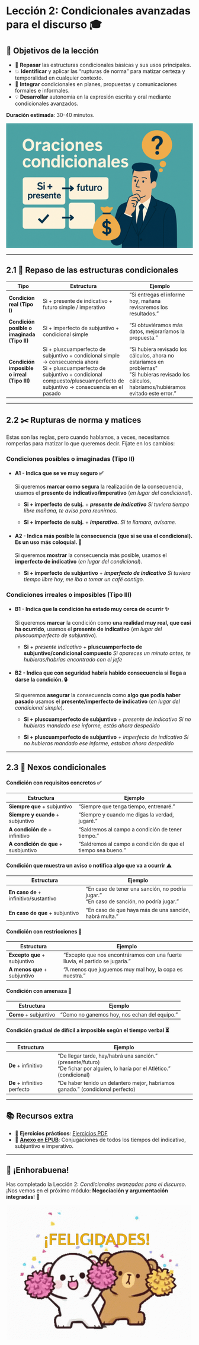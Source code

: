 # **Lección 2: Condicionales avanzadas para el discurso 🎓**

## 🎯 Objetivos de la lección
- 🔄 **Repasar** las estructuras condicionales básicas y sus usos principales.  
- 💥 **Identificar** y aplicar las “rupturas de norma” para matizar certeza y temporalidad en cualquier contexto.  
- 🔗 **Integrar** condicionales en planes, propuestas y comunicaciones formales e informales.  
- 💡 **Desarrollar** autonomía en la expresión escrita y oral mediante condicionales avanzados.

**Duración estimada**: 30-40 minutos.

![](Lecciones/img/condicionales.png)  

---

## 2.1 🔄 Repaso de las estructuras condicionales

| Tipo                             | Estructura                                                        | Ejemplo                                                                                  |
|----------------------------------|-------------------------------------------------------------------|------------------------------------------------------------------------------------------|
| **Condición real (Tipo I)**    | Si + presente de indicativo + futuro simple / imperativo          | “Si entregas el informe hoy, mañana revisaremos los resultados.”                         |
| **Condición posible o imaginada (Tipo II)**| Si + imperfecto de subjuntivo + condicional simple                | “Si obtuviéramos más datos, mejoraríamos la propuesta.”                                  |
| **Condición imposible o irreal (Tipo III)**| Si + pluscuamperfecto de subjuntivo + condicional simple → consecuencia ahora <br> Si + pluscuamperfecto de subjuntivo + condicional compuesto/pluscuamperfecto de subjuntivo → consecuencia en el pasado       | “Si hubiera revisado los cálculos, ahora no estaríamos en problemas" <br> "Si hubieras revisado los cálculos, habríamos/hubiéramos evitado este error.”                      |

---

## 2.2 ✂️ Rupturas de norma y matices

Estas son las reglas, pero cuando hablamos, a veces, necesitamos romperlas para matizar lo que queremos decir. Fíjate en los cambios:

### Condiciones posibles o imaginadas (Tipo II)

- #### A1 - Indica que se ve **muy seguro** ✅

    Si queremos **marcar como segura** la realización de la consecuencia, usamos el **presente de indicativo/imperativo** (*en lugar del condicional*).

     - **Si + imperfecto de subj.** + ***presente de indicativo***
        *Si tuviera tiempo libre mañana, te aviso para reunirnos.*
  
    - **Si + imperfecto de subj.** + ***imperativo.***
         *Si te llamara, avísame.*

- #### A2 - Indica **más posible** la consecuencia (que si se usa el condicional). Es un uso más coloquial. 🔄

    Si queremos **mostrar** la consecuencia más posible, usamos el **imperfecto de indicativo** (*en lugar del condicional*).

    - **Si + imperfecto de subjuntivo** + ***imperfecto de indicativo***
    *Si tuviera tiempo libre hoy, me iba a tomar un café contigo.*

### Condiciones irreales o imposibles (Tipo III)

- #### B1 - Indica que la condición **ha estado muy cerca de ocurrir** ✨

    Si queremos **marcar** la condición como **una realidad muy real, que casi ha ocurrido**, usamos el **presente de indicativo** (*en lugar del pluscuamperfecto de subjuntivo*).

    - **Si** + *presente indicativo* + **pluscuamperfecto de subjuntivo/condicional compuesto**
    *Si apareces un minuto antes, te hubieras/habrías encontrado con el jefe*

- #### B2 - Indica que con **seguridad habría habido consecuencia** si llega a darse la condición. 🔒

    Si queremos **asegurar** la consecuencia como **algo que podía haber pasado** usamos el **presente/imperfecto de indicativo** (*en lugar del condicional simple*).

    - **Si + pluscuamperfecto de subjuntivo** + *presente de indicativo*
        *Si no hubieras mandado ese informe, estás ahora despedido*

    - **Si + pluscuamperfecto de subjuntivo** + *imperfecto de indicativo*
     *Si no hubieras mandado ese informe, estabas ahora despedido*

---

## 2.3  🔗 Nexos condicionales

#### Condición con requisitos concretos ✅

| Estructura                            | Ejemplo                                                      |
|---------------------------------------|--------------------------------------------------------------|
| **Siempre que** + subjuntivo          | “Siempre que tenga tiempo, entrenaré.”                    |
| **Siempre y cuando** + subjuntivo     | “Siempre y cuando me digas la verdad, jugaré.”       |
| **A condición de** + infinitivo       | “Saldremos al campo a condición de tener tiempo.”                         |
| **A condición de que** + susbjuntivo       | “Saldremos al campo a condición de que el tiempo sea bueno.”                         |


#### Condición que muestra un aviso o notifica algo que va a ocurrir ⚠️

| Estructura                            | Ejemplo                                                      |
|---------------------------------------|--------------------------------------------------------------|
| **En caso de** + infinitivo/sustantivo          | “En caso de tener una sanción, no podría jugar.”<br>“En caso de sanción, no podría jugar.”                  |
| **En caso de que** + subjuntivo     | “En caso de que haya más de una sanción, habrá multa.”       |


#### Condición con restricciones 🚫

| Estructura                            | Ejemplo                                                      |
|---------------------------------------|--------------------------------------------------------------|
| **Excepto que** + subjuntivo          | “Excepto que nos encontráramos con una fuerte lluvia, el partido se jugaría.”                  |
| **A menos que** + subjuntivo          | “A menos que juguemos muy mal hoy, la copa es nuestra.”       |


#### Condición con amenaza 🚨

| Estructura                            | Ejemplo                                                      |
|---------------------------------------|--------------------------------------------------------------|
| **Como** + subjuntivo          | “Como no ganemos hoy, nos echan del equipo.”                  |


#### Condición gradual de difícil a imposible según el tiempo verbal ⏳

| Estructura                            | Ejemplo                                                      |
|---------------------------------------|--------------------------------------------------------------|
| **De** + infinitivo          | “De llegar tarde, hay/habrá una sanción.” (presente/futuro)<br>“De fichar por alguien, lo haría por el Atlético.” (condicional)                |
| **De** + infinitivo perfecto          | “De haber tenido un delantero mejor, habríamos ganado.” (condicional perfecto)       |

---

## 📚 Recursos extra

- 📝 **Ejercicios prácticos**: [Ejercicios PDF](https://github.com/marina-anton/curso_espanol_C1/raw/main/Ejercicios/Ejercicios2.pdf)   
- 📖 **[Anexo en EPUB](https://github.com/marina-anton/curso_espanol_C1/raw/refs/heads/main/Anexos/Anexos.epub)**: Conjugaciones de todos los tiempos del indicativo, subjuntivo e imperativo.

---

## 🎉 ¡Enhorabuena!  
Has completado la Lección 2: *Condicionales avanzadas para el discurso*.  
¡Nos vemos en el próximo módulo: **Negociación y argumentación integradas**! 🚀  

![](img/felicidades.gif)
